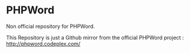 PHPWord
=======

Non official repository for PHPWord.

This Repository is just a Github mirror from the official PHPWord project : http://phpword.codeplex.com/
